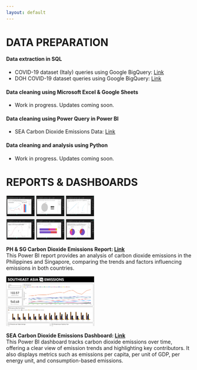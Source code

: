 ```yaml
---
layout: default
---
```


# DATA PREPARATION

#### **Data extraction in SQL**

*  COVID-19 dataset (Italy) queries using Google BigQuery: <a href="https://github.com/analystkristle/projs-sql/blob/main/bigquery_covid19_italy_queries.sql">Link</a><br>
*  DOH COVID-19 dataset queries using Google BigQuery: <a href="https://github.com/analystkristle/projs-sql/blob/main/bigquery_doh_drop_queries.sql">Link</a><br>

#### **Data cleaning using Microsoft Excel & Google Sheets**

*   Work in progress. Updates coming soon.

#### **Data cleaning using Power Query in Power BI**

*   SEA Carbon Dioxide Emissions Data: <a href="https://drive.google.com/file/d/1twknZN_DvI0UFnUqBxG0P07Wu4wxjHce/view?usp=sharing">Link</a><br>

#### **Data cleaning and analysis using Python**

*   Work in progress. Updates coming soon.

# REPORTS & DASHBOARDS

<div class="projects-row">
  <img src="assets/img/ph-sg-co2-emissions_preview.jpg" alt="image" class="proj-img" width="240" height="120">
  <p>
  <strong>PH & SG Carbon Dioxide Emissions Report: <a href="https://drive.google.com/file/d/1LMnbGtwRzrxo4vxLzF8oxGaFF7XVPiNY/view?usp=sharing">Link</a></strong><br>
  This Power BI report provides an analysis of carbon dioxide emissions in the Philippines and Singapore, comparing the trends and factors influencing emissions in both countries.
  </p>
</div>

<div class="projects-row">
  <img src="assets/img/sea-co2-emissions_preview.png" alt="image" class="proj-img" width="240" height="135">
  <p>
  <strong>SEA Carbon Dioxide Emissions Dashboard: <a href="https://drive.google.com/file/d/1UHjx5OjQSQcZb4zHFHp78p4PJr-hkh_k/view?usp=sharing">Link</a></strong><br>
  This Power BI dashboard tracks carbon dioxide emissions over time, offering a clear view of emission trends and highlighting key contributors. It also displays metrics such as emissions per capita, per unit of GDP, per energy unit, and consumption-based emissions.
  </p>
</div>
